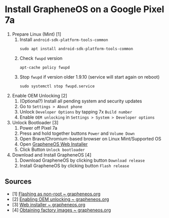 # Install GrapheneOS on a Google Pixel 7a

1. Prepare Linux (Mint) [1]
   1. Install `android-sdk-platform-tools-common`
	   ```
      sudo apt install android-sdk-platform-tools-common
      ```
   2. Check `fwupd` version
      ```
      apt-cache policy fwupd
      ```
   3. Stop `fwupd` if version older 1.9.10 (service will start again on reboot)
      ```
      sudo systemctl stop fwupd.service
      ```
2. Enable OEM Unlocking [2]
   1. (Optional?) Install all pending system and security updates
   2. Go to `Settings > About phone`
   3. Unlock `Developer Options` by tapping 7x `Build number`
   4. Enable `OEM unlocking` in `Settings > System > Developer options`
3. Unlock Bootloader [3]
   1. Power off Pixel 7a
   2. Press and hold together buttons `Power` and `Volume Down`
   3. Open Brave/Chromium-based browser on Linux Mint/Supported OS
   4. Open [GrapheneOS Web Installer](https://grapheneos.org/install/web#unlocking-the-bootloader)
   5. Click Button `Unlock bootloader`
4. Download and Install GrapheneOS [4]
   1. Download GrapheneOS by clicking button `Download release`
   2. Install GrapheneOS by clicking button `Flash release`

## Sources

- [1] [Flashing as non-root ~ grapheneos.org](https://grapheneos.org/install/web#flashing-as-non-root)
- [2] [Enabling OEM unlocking ~ grapheneos.org](https://grapheneos.org/install/web#enabling-oem-unlocking)
- [3] [Web installer ~ grapheneos.org](https://grapheneos.org/install/web#web-install)
- [4] [Obtaining factory images ~ grapheneos.org](https://grapheneos.org/install/web#obtaining-factory-images)
